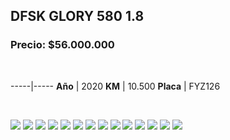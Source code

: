 ## DFSK GLORY 580  1.8

### Precio: $56.000.000

<p>&nbsp;</p>

-----|-----
**Año** | 2020
**KM** | 10.500
**Placa** | FYZ126

<p>&nbsp;</p>

<img src="/images/DFSK GLORY 580  1.8 FYZ126.jpeg?raw=true"/>
<img src="/images/DFSK GLORY 580  1.8 FYZ126 - 1.jpeg?raw=true"/>
<img src="/images/DFSK GLORY 580  1.8 FYZ126 - 10.jpeg?raw=true"/>
<img src="/images/DFSK GLORY 580  1.8 FYZ126 - 2.jpeg?raw=true"/>
<img src="/images/DFSK GLORY 580  1.8 FYZ126 - 3.jpeg?raw=true"/>
<img src="/images/DFSK GLORY 580  1.8 FYZ126 - 4.jpeg?raw=true"/>
<img src="/images/DFSK GLORY 580  1.8 FYZ126 - 5.jpeg?raw=true"/>
<img src="/images/DFSK GLORY 580  1.8 FYZ126 - 6.jpeg?raw=true"/>
<img src="/images/DFSK GLORY 580  1.8 FYZ126 - 7.jpeg?raw=true"/>
<img src="/images/DFSK GLORY 580  1.8 FYZ126 - 8.jpeg?raw=true"/>
<img src="/images/DFSK GLORY 580  1.8 FYZ126 - 82.jpeg?raw=true"/>
<img src="/images/DFSK GLORY 580  1.8 FYZ126 - 89.jpeg?raw=true"/>
<img src="/images/DFSK GLORY 580  1.8 FYZ126 - 9.jpeg?raw=true"/>
<img src="/images/DFSK GLORY 580  1.8 FYZ126 - 98.jpeg?raw=true"/>


